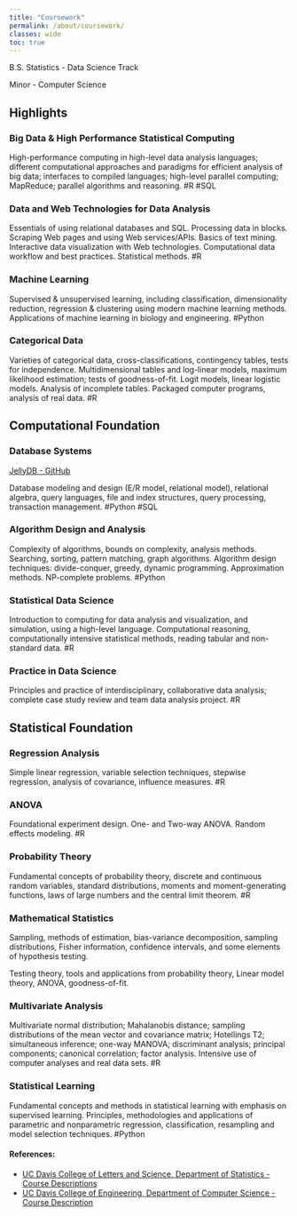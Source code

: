 ```yaml
---
title: "Coursework"
permalink: /about/coursework/
classes: wide
toc: true
---
```



B.S. Statistics - Data Science Track

Minor - Computer Science 

## Highlights 

### Big Data & High Performance Statistical Computing
High-performance computing in high-level data analysis languages; different computational approaches and paradigms for efficient analysis of big data; interfaces to compiled languages; high-level parallel computing; MapReduce; parallel algorithms and reasoning. #R #SQL

### Data and Web Technologies for Data Analysis
Essentials of using relational databases and SQL. Processing data in blocks. Scraping Web pages and using Web services/APIs. Basics of text mining. Interactive data visualization with Web technologies. Computational data workflow and best practices. Statistical methods. #R

### Machine Learning 
 Supervised & unsupervised learning, including classification, dimensionality reduction, regression & clustering using modern machine learning methods. Applications of machine learning in biology and engineering. #Python

### Categorical Data
Varieties of categorical data, cross-classifications, contingency tables, tests for independence. Multidimensional tables and log-linear models, maximum likelihood estimation; tests of goodness-of-fit. Logit models, linear logistic models. Analysis of incomplete tables. Packaged computer programs, analysis of real data. #R

## Computational Foundation

### Database Systems
[JellyDB - GitHub]([https://github.com/JellyDB](https://github.com/JellyDB))

Database modeling and design (E/R model, relational model), relational algebra, query languages, file and index structures, query processing, transaction management. #Python #SQL 

### Algorithm Design and Analysis
Complexity of algorithms, bounds on complexity, analysis methods. Searching, sorting, pattern matching, graph algorithms. Algorithm design techniques: divide-conquer, greedy, dynamic programming. Approximation methods. NP-complete problems. #Python 

### Statistical Data Science
Introduction to computing for data analysis and visualization, and simulation, using a high-level language. Computational reasoning, computationally intensive statistical methods, reading tabular and non-standard data. #R

### Practice in Data Science
Principles and practice of interdisciplinary, collaborative data analysis; complete case study review and team data analysis project. #R 



## Statistical Foundation 
### Regression Analysis 
Simple linear regression, variable selection techniques, stepwise regression, analysis of covariance, influence measures. #R

### ANOVA 
Foundational experiment design. One- and Two-way ANOVA. Random effects modeling. #R

### Probability Theory 
Fundamental concepts of probability theory, discrete and continuous random variables, standard distributions, moments and moment-generating functions, laws of large numbers and the central limit theorem. #R 

### Mathematical Statistics
Sampling, methods of estimation, bias-variance decomposition, sampling distributions, Fisher information, confidence intervals, and some elements of hypothesis testing.

Testing theory, tools and applications from probability theory, Linear model theory, ANOVA, goodness-of-fit.

### Multivariate Analysis 
Multivariate normal distribution; Mahalanobis distance; sampling distributions of the mean vector and covariance matrix; Hotellings T2; simultaneous inference; one-way MANOVA; discriminant analysis; principal components; canonical correlation; factor analysis. Intensive use of computer analyses and real data sets. #R

### Statistical Learning 
Fundamental concepts and methods in statistical learning with emphasis on supervised learning. Principles, methodologies and applications of parametric and nonparametric regression, classification, resampling and model selection techniques. #Python

####  References:
- [UC Davis College of Letters and Science, Department of Statistics - Course Descriptions](https://statistics.ucdavis.edu/courses/descriptions-undergrad)
- [UC Davis College of Engineering, Department of Computer Science - Course Description](https://cs.ucdavis.edu/schedules-classes)
